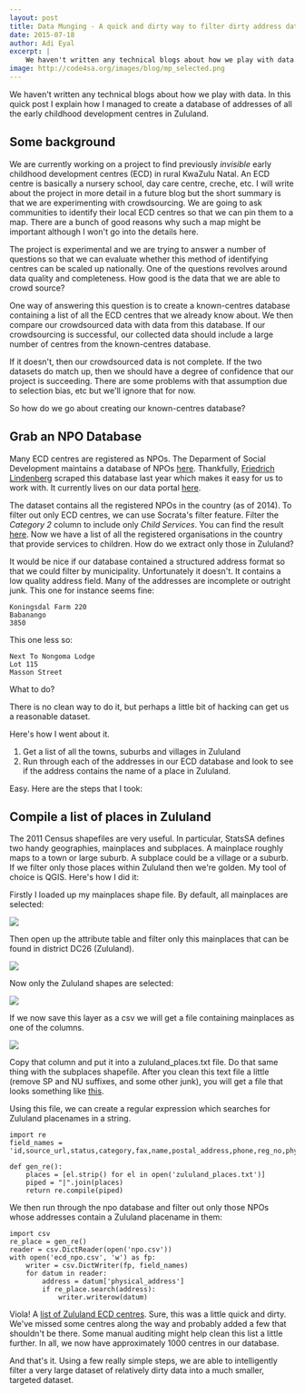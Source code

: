 ```yaml
---
layout: post
title: Data Munging - A quick and dirty way to filter dirty address data
date: 2015-07-18
author: Adi Eyal
excerpt: |
    We haven't written any technical blogs about how we play with data. In this quick post I explain how I managed to create a database of addresses of all the early childhood development centres in Zululand. 
image: http://code4sa.org/images/blog/mp_selected.png
---
```


We haven't written any technical blogs about how we play with data. In this quick post I explain how I managed to create a database of addresses of all the early childhood development centres in Zululand. 

## Some background

We are currently working on a project to find previously *invisible* early childhood development centres (ECD) in rural KwaZulu Natal. An ECD centre is basically a nursery school, day care centre, creche, etc. I will write about the project in more detail in a future blog but the short summary is that we are experimenting with crowdsourcing. We are going to ask communities to identify their local ECD centres so that we can pin them to a map. There are a bunch of good reasons why such a map might be important although I won't go into the details here. 

The project is experimental and we are trying to answer a number of questions so that we can evaluate whether this method of identifying centres can be scaled up nationally. One of the questions revolves around data quality and completeness. How good is the data that we are able to crowd source?

One way of answering this question is to create a known-centres database containing a list of all the ECD centres that we already know about. We then compare our crowdsourced data with data from this database. If our crowdsourcing is successful, our collected data should include a large number of centres from the known-centres database. 

If it doesn't, then our crowdsourced data is not complete. If the two datasets do match up, then we should have a degree of confidence that our project is succeeding. There are some problems with that assumption due to selection bias, etc but we'll ignore that for now.

So how do we go about creating our known-centres database?

## Grab an NPO Database

Many ECD centres are registered as NPOs. The Deparment of Social Development maintains a database of NPOs [here](http://www.npo.gov.za/PublicNpo/Npo). Thankfully, [Friedrich Lindenberg](https://twitter.com/pudo) scraped this database last year which makes it easy for us to work with. It currently lives on our data portal [here](https://data.code4sa.org/Government/Non-profit-database/66pa-wbvf).

The dataset contains all the registered NPOs in the country (as of 2014). To filter out only ECD centres, we can use Socrata's filter feature. Filter the *Category 2* column to include only *Child Services*. You can find the result [here](https://data.code4sa.org/Government/ECD-Centres/qnd7-jf5w). Now we have a list of all the registered organisations in the country that provide services to children. How do we extract only those in Zululand?

It would be nice if our database contained a structured address format so that we could filter by municipality. Unfortunately it doesn't. It contains a low quality address field. Many of the addresses are incomplete or outright junk. This one for instance seems fine:

    Koningsdal Farm 220
    Babanango
    3850

This one less so:

    Next To Nongoma Lodge
    Lot 115
    Masson Street

What to do?

There is no clean way to do it, but perhaps a little bit of hacking can get us a reasonable dataset.

Here's how I went about it.

1. Get a list of all the towns, suburbs and villages in Zululand
2. Run through each of the addresses in our ECD database and look to see if the address contains the name of a place in Zululand.

Easy. Here are the steps that I took:

## Compile a list of places in Zululand

The 2011 Census shapefiles are very useful. In particular, StatsSA defines two handy geographies, mainplaces and subplaces. A mainplace roughly maps to a town or large suburb. A subplace could be a village or a suburb. If we filter only those places within Zululand then we're golden. My tool of choice is QGIS. Here's how I did it:

Firstly I loaded up my mainplaces shape file. By default, all mainplaces are selected:

<img src="/img/2015-07-18-data-munging/mp_all.png"/>

Then open up the attribute table and filter only this mainplaces that can be found in district DC26 (Zululand). 

<img src="/img/2015-07-18-data-munging/mp_filter.png"/>

Now only the Zululand shapes are selected:

<img src="/img/2015-07-18-data-munging/mp_selected.png"/>

If we now save this layer as a csv we will get a file containing mainplaces as one of the columns.

<img src="/img/2015-07-18-data-munging/mp_save.png"/>

Copy that column and put it into a zululand_places.txt file. Do that same thing with the subplaces shapefile. After you clean this text file a little (remove SP and NU suffixes, and some other junk), you will get a file that looks something like [this](https://github.com/Code4SA/ecd-crowdsourcing/blob/master/zululand_places.txt).

Using this file, we can create a regular expression which searches for Zululand placenames in a string.

    import re
    field_names = 'id,source_url,status,category,fax,name,postal_address,phone,reg_no,physical_address,legal_form,reg_date,contact_name,email,reg_status_cell,reg_no_cell,category1,category3,category2'.split(',')
    
    def gen_re():
        places = [el.strip() for el in open('zululand_places.txt')]
        piped = "|".join(places)
        return re.compile(piped)


We then run through the npo database and filter out only those NPOs whose addresses contain a Zululand placename in them:

    import csv
    re_place = gen_re()
    reader = csv.DictReader(open('npo.csv'))
    with open('ecd_npo.csv', 'w') as fp:
        writer = csv.DictWriter(fp, field_names)
        for datum in reader:
            address = datum['physical_address']
            if re_place.search(address):
                writer.writerow(datum)

Viola! A [list of Zululand ECD centres](https://github.com/Code4SA/ecd-crowdsourcing/blob/master/ecd_npo.csv). Sure, this was a little quick and dirty. We've missed some centres along the way and probably added a few that shouldn't be there. Some manual auditing might help clean this list a little further. In all, we now have approximately 1000 centres in our database. 

And that's it. Using a few really simple steps, we are able to intelligently filter a very large dataset of relatively dirty data into a much smaller, targeted dataset.


